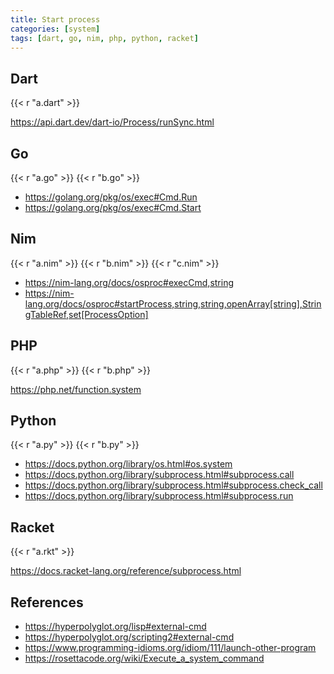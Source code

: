```yaml
---
title: Start process
categories: [system]
tags: [dart, go, nim, php, python, racket]
---
```


## Dart

{{< r "a.dart" >}}

<https://api.dart.dev/dart-io/Process/runSync.html>

## Go

{{< r "a.go" >}}
{{< r "b.go" >}}

- <https://golang.org/pkg/os/exec#Cmd.Run>
- <https://golang.org/pkg/os/exec#Cmd.Start>

## Nim

{{< r "a.nim" >}}
{{< r "b.nim" >}}
{{< r "c.nim" >}}

- <https://nim-lang.org/docs/osproc#execCmd,string>
- <https://nim-lang.org/docs/osproc#startProcess,string,string,openArray[string],StringTableRef,set[ProcessOption]>

## PHP

{{< r "a.php" >}}
{{< r "b.php" >}}

<https://php.net/function.system>

## Python

{{< r "a.py" >}}
{{< r "b.py" >}}

- <https://docs.python.org/library/os.html#os.system>
- <https://docs.python.org/library/subprocess.html#subprocess.call>
- <https://docs.python.org/library/subprocess.html#subprocess.check_call>
- <https://docs.python.org/library/subprocess.html#subprocess.run>

## Racket

{{< r "a.rkt" >}}

<https://docs.racket-lang.org/reference/subprocess.html>

## References

- <https://hyperpolyglot.org/lisp#external-cmd>
- <https://hyperpolyglot.org/scripting2#external-cmd>
- <https://www.programming-idioms.org/idiom/111/launch-other-program>
- <https://rosettacode.org/wiki/Execute_a_system_command>
